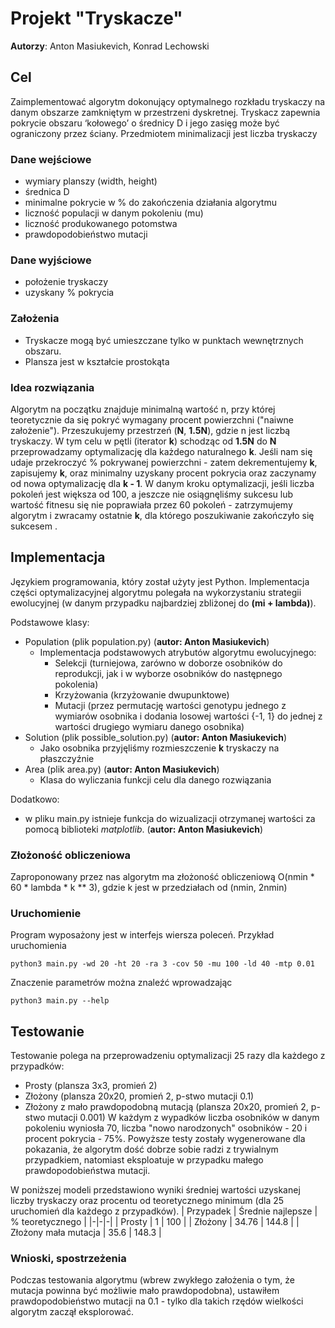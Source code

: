 # Projekt "Tryskacze"

**Autorzy**: Anton Masiukevich, Konrad Lechowski

## Cel
Zaimplementować algorytm dokonujący optymalnego rozkładu tryskaczy na danym obszarze zamkniętym w przestrzeni dyskretnej. Tryskacz zapewnia pokrycie obszaru ‘kołowego’ o średnicy D i jego zasięg może być ograniczony przez ściany. Przedmiotem minimalizacji jest liczba tryskaczy


### Dane wejściowe
* wymiary planszy (width, height)
* średnica D
* minimalne pokrycie w % do zakończenia działania algorytmu
* liczność populacji w danym pokoleniu (mu)
* liczność produkowanego potomstwa
* prawdopodobieństwo mutacji

### Dane wyjściowe
* położenie tryskaczy
* uzyskany % pokrycia

### Założenia
* Tryskacze mogą być umieszczane tylko w punktach wewnętrznych obszaru.
* Plansza jest w kształcie prostokąta


### Idea rozwiązania
Algorytm na początku znajduje minimalną wartość n, przy której teoretycznie da się pokryć wymagany procent powierzchni ("naiwne założenie"). Przeszukujemy przestrzeń (**N**, **1.5N**), gdzie n jest liczbą tryskaczy. W tym celu w pętli (iterator **k**) schodząc od **1.5N** do **N** przeprowadzamy optymalizację dla każdego naturalnego **k**. Jeśli nam się udaje przekroczyć % pokrywanej powierzchni - zatem dekrementujemy **k**, zapisujemy **k**, oraz minimalny uzyskany procent pokrycia oraz zaczynamy od nowa optymalizację dla **k - 1**. W danym kroku optymalizacji, jeśli liczba pokoleń jest większa od 100, a jeszcze nie osiągnęliśmy sukcesu lub wartość fitnesu się nie poprawiała przez 60 pokoleń - zatrzymujemy algorytm i zwracamy ostatnie **k**, dla którego poszukiwanie zakończyło się sukcesem .


## Implementacja

Językiem programowania, który został użyty jest Python.
Implementacja części optymalizacyjnej algorytmu polegała na wykorzystaniu strategii ewolucyjnej (w danym przypadku najbardziej zbliżonej do **(mi + lambda)**). 

Podstawowe klasy:
* Population (plik population.py) (**autor: Anton Masiukevich**)
    + Implementacja podstawowych atrybutów algorytmu ewolucyjnego:
        - Selekcji (turniejowa, zarówno w doborze osobników do reprodukcji, jak i w wyborze osobników do następnego pokolenia)
        - Krzyżowania (krzyżowanie dwupunktowe)
        - Mutacji (przez permutację wartości genotypu jednego z wymiarów osobnika i dodania losowej wartości {-1, 1} do jednej z wartości drugiego wymiaru danego osobnika)
* Solution (plik possible_solution.py) (**autor: Anton Masiukevich**)
    + Jako osobnika przyjęliśmy rozmieszczenie **k** tryskaczy na płaszczyźnie
* Area (plik area.py) (**autor: Anton Masiukevich**)
    + Klasa do wyliczania funkcji celu dla danego rozwiązania

Dodatkowo:
* w pliku main.py istnieje funkcja do wizualizacji otrzymanej wartości za pomocą biblioteki _matplotlib_. (**autor: Anton Masiukevich**)

### Złożoność obliczeniowa
Zaproponowany przez nas algorytm ma złożoność obliczeniową O(nmin * 60 * lambda * k ** 3), gdzie k jest w przedziałach od (nmin, 2nmin)


### Uruchomienie
Program wyposażony jest w interfejs wiersza poleceń.
Przykład uruchomienia
```
python3 main.py -wd 20 -ht 20 -ra 3 -cov 50 -mu 100 -ld 40 -mtp 0.01
```
Znaczenie parametrów można znaleźć wprowadzając
```
python3 main.py --help
```

## Testowanie
Testowanie polega na przeprowadzeniu optymalizacji 25 razy dla każdego z przypadków:
* Prosty (plansza 3x3, promień 2)
* Złożony (plansza 20x20, promień 2, p-stwo mutacji 0.1)
* Złożony z mało prawdopodobną mutacją (plansza 20x20, promień 2, p-stwo mutacji 0.001)
W każdym z wypadków liczba osobników w danym pokoleniu wyniosła 70, liczba "nowo narodzonych" osobników - 20 i procent pokrycia - 75%. 
Powyższe testy zostały wygenerowane dla pokazania, że algorytm dość dobrze sobie radzi z trywialnym przypadkiem, natomiast eksploatuje w przypadku małego prawdopodobieństwa mutacji.

W poniższej modeli przedstawiono wyniki średniej wartości uzyskanej liczby tryskaczy oraz procentu od teoretycznego minimum (dla 25 uruchomień dla każdego z przypadków).
| Przypadek | Średnie najlepsze | % teoretycznego |
|-|-|-|
| Prosty | 1 | 100 |
| Złożony | 34.76 | 144.8 |
| Złożony mała mutacja | 35.6 | 148.3 | 

### Wnioski, spostrzeżenia

Podczas testowania algorytmu (wbrew zwykłego założenia o tym, że mutacja powinna być możliwie mało prawdopodobna), ustawiłem prawdopodobieństwo mutacji na 0.1 - tylko dla takich rzędów wielkości algorytm zaczął eksplorować.

